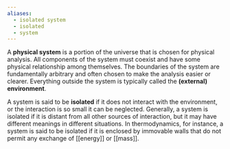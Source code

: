 ```yaml
---
aliases:
  - isolated system
  - isolated
  - system
---
```

A **physical system** is a portion of the universe that is chosen for physical analysis. All components of the system must coexist and have some physical relationship among themselves. The boundaries of the system are fundamentally arbitrary and often chosen to make the analysis easier or clearer. Everything outside the system is typically called the **(external) environment**.

A system is said to be **isolated** if it does not interact with the environment, or the interaction is so small it can be neglected. Generally, a system is isolated if it is distant from all other sources of interaction, but it may have different meanings in different situations. In thermodynamics, for instance, a system is said to be isolated if it is enclosed by immovable walls that do not permit any exchange of [[energy]] or [[mass]].